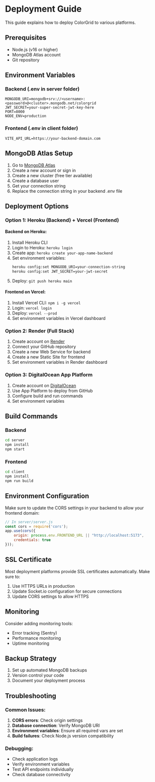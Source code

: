 # Deployment Guide

This guide explains how to deploy ColorGrid to various platforms.

## Prerequisites

- Node.js (v16 or higher)
- MongoDB Atlas account
- Git repository

## Environment Variables

### Backend (.env in server folder)
```env
MONGODB_URI=mongodb+srv://<username>:<password>@<cluster>.mongodb.net/colorgrid
JWT_SECRET=your-super-secret-jwt-key-here
PORT=8000
NODE_ENV=production
```

### Frontend (.env in client folder)
```env
VITE_API_URL=https://your-backend-domain.com
```

## MongoDB Atlas Setup

1. Go to [MongoDB Atlas](https://www.mongodb.com/cloud/atlas)
2. Create a new account or sign in
3. Create a new cluster (free tier available)
4. Create a database user
5. Get your connection string
6. Replace the connection string in your backend .env file

## Deployment Options

### Option 1: Heroku (Backend) + Vercel (Frontend)

#### Backend on Heroku:
1. Install Heroku CLI
2. Login to Heroku: `heroku login`
3. Create app: `heroku create your-app-name-backend`
4. Set environment variables:
   ```bash
   heroku config:set MONGODB_URI=your-connection-string
   heroku config:set JWT_SECRET=your-jwt-secret
   ```
5. Deploy: `git push heroku main`

#### Frontend on Vercel:
1. Install Vercel CLI: `npm i -g vercel`
2. Login: `vercel login`
3. Deploy: `vercel --prod`
4. Set environment variables in Vercel dashboard

### Option 2: Render (Full Stack)

1. Create account on [Render](https://render.com)
2. Connect your GitHub repository
3. Create a new Web Service for backend
4. Create a new Static Site for frontend
5. Set environment variables in Render dashboard

### Option 3: DigitalOcean App Platform

1. Create account on [DigitalOcean](https://www.digitalocean.com)
2. Use App Platform to deploy from GitHub
3. Configure build and run commands
4. Set environment variables

## Build Commands

### Backend
```bash
cd server
npm install
npm start
```

### Frontend
```bash
cd client
npm install
npm run build
```

## Environment Configuration

Make sure to update the CORS settings in your backend to allow your frontend domain:

```javascript
// In server/server.js
const cors = require('cors');
app.use(cors({
    origin: process.env.FRONTEND_URL || "http://localhost:5173",
    credentials: true
}));
```

## SSL Certificate

Most deployment platforms provide SSL certificates automatically. Make sure to:
1. Use HTTPS URLs in production
2. Update Socket.io configuration for secure connections
3. Update CORS settings to allow HTTPS

## Monitoring

Consider adding monitoring tools:
- Error tracking (Sentry)
- Performance monitoring
- Uptime monitoring

## Backup Strategy

1. Set up automated MongoDB backups
2. Version control your code
3. Document your deployment process

## Troubleshooting

### Common Issues:
1. **CORS errors**: Check origin settings
2. **Database connection**: Verify MongoDB URI
3. **Environment variables**: Ensure all required vars are set
4. **Build failures**: Check Node.js version compatibility

### Debugging:
- Check application logs
- Verify environment variables
- Test API endpoints individually
- Check database connectivity
